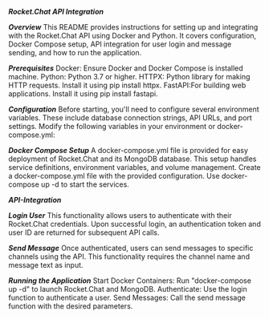 
***Rocket.Chat API Integration***

***Overview***
This README provides instructions for setting up and integrating with the Rocket.Chat API using Docker and Python. It covers configuration, Docker Compose setup, API integration for user login and message sending, and how to run the application.

***Prerequisites***
Docker: Ensure Docker and Docker Compose is installed machine.
Python: Python 3.7 or higher.
HTTPX:  Python library for making HTTP requests. Install it using pip install httpx.
FastAPI:For building web applications. Install it using pip install fastapi.

***Configuration***
Before starting, you'll need to configure several environment variables. These include database connection strings, API URLs, and port settings. Modify the following variables in your environment or docker-compose.yml:

***Docker Compose Setup***
A docker-compose.yml file is provided for easy deployment of Rocket.Chat and its MongoDB database. This setup handles service definitions, environment variables, and volume management.
Create a docker-compose.yml file with the provided configuration.
Use docker-compose up -d to start the services.

***API-Integration***

***Login User***
This functionality allows users to authenticate with their Rocket.Chat credentials. Upon successful login, an authentication token and user ID are returned for subsequent API calls.

***Send Message***
Once authenticated, users can send messages to specific channels using the API. This functionality requires the channel name and message text as input.

***Running the Application***
Start Docker Containers: Run "docker-compose up -d" to launch Rocket.Chat and MongoDB.
Authenticate: Use the login function to authenticate a user.
Send Messages: Call the send message function with the desired parameters.

